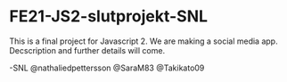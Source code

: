 # FE21-JS2-slutprojekt-SNL

This is a final project for Javascript 2. We are making a social media app.
Decscription and further details will come. 


-SNL
@nathaliedpettersson
@SaraM83
@Takikato09
